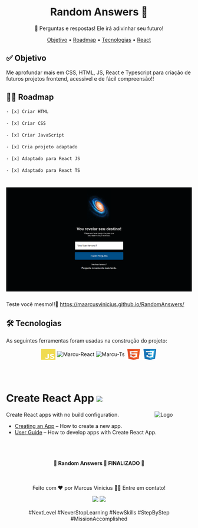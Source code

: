 <h1 align="center">Random Answers 🔮</h1>

<p align="center">🚀 Perguntas e respostas! Ele irá adivinhar seu futuro!</p>

<p align="center">
 <a href="#objetivo">Objetivo</a> •
 <a href="#roadmap">Roadmap</a> • 
 <a href="#tecnologias">Tecnologias</a> •
 <a href="#React">React</a>
</p>

<h2 id="objetivo">✅ Objetivo </h2>

Me aprofundar mais em CSS, HTML, JS, React e Typescript para criação de futuros projetos frontend, acessivel e de fácil compreensão!!

<h2 id="roadmap">🐱‍🏍 Roadmap</h2>

    - [x] Criar HTML

    - [x] Criar CSS

    - [x] Criar JavaScript

    - [x] Cria projeto adaptado

    - [x] Adaptado para React JS

    - [x] Adaptado para React TS

<h1 align="center">
    <img alt="NextLevelWeek" title="#NextLevelWeek" src="./assets/RandomAnswersImg.png">
</h1>

Teste você mesmo!!🔎 https://maarcusvinicius.github.io/RandomAnswers/

<h2 id="tecnologias"> 🛠 Tecnologias </h2>

As seguintes ferramentas foram usadas na construção do projeto:

<div align="center">
  <img align="center" alt="Marcu-Js" height="30" width="40" src="https://raw.githubusercontent.com/devicons/devicon/master/icons/javascript/javascript-plain.svg">
  <img align="center" alt="Marcu-React" height="30" width="40" src="https://cdn.jsdelivr.net/gh/devicons/devicon/icons/react/react-original.svg">
  <img align="center" alt="Marcu-Ts" height="30" width="40" src="https://cdn.jsdelivr.net/gh/devicons/devicon/icons/typescript/typescript-original.svg">
  <img align="center" alt="Marcu-HTML" height="30" width="40" src="https://raw.githubusercontent.com/devicons/devicon/master/icons/html5/html5-original.svg">
  <img align="center" alt="Marcu-CSS" height="30" width="40" src="https://raw.githubusercontent.com/devicons/devicon/master/icons/css3/css3-original.svg">
</div>


<br><br>

<h1 id="React"> Create React App <img src="https://awesome.re/badge.svg" width="18%" /></h1>

<img alt="Logo" align="right" src="https://create-react-app.dev/img/logo.svg" width="20%" />

Create React apps with no build configuration.

- [Creating an App](https://pt-br.reactjs.org/docs/create-a-new-react-app.html) – How to create a new app.
- [User Guide](https://pt-br.reactjs.org/tutorial/tutorial.html) – How to develop apps with Create React App.

<br><br>

<h4 align="center"> 
	🚧  Random Answers 🔮 FINALIZADO  🚧
</h4>
<br>
<p align="center">Feito com ❤️ por Marcus Vinicius 👋🏽 Entre em contato!</p>

<div align="center">  
  <a href = "mailto:marcus.editor77@gmail.com"><img src="https://img.shields.io/badge/-Gmail-%23333?style=for-the-badge&logo=gmail&logoColor=white" target="_blank"></a>
  <a href = "https://www.linkedin.com/in/marcus-vinicius-507718228/"><img src="https://img.shields.io/badge/-LinkedIn-%230077B5?style=for-the-badge&logo=linkedin&logoColor=white" target="_blank"></a>
</div>

<br>
<div align="center">  
#NextLevel
#NeverStopLearning
#NewSkills
#StepByStep
#MissionAccomplished
</div>
